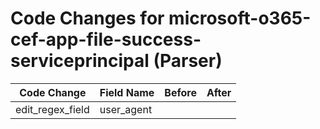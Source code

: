 # Code Changes for microsoft-o365-cef-app-file-success-serviceprincipal (Parser)

| Code Change | Field Name | Before | After |
|-------------|------------|--------|-------|
| edit_regex_field | user_agent |  |  |